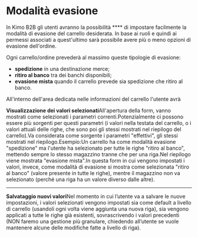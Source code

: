 # Modalità evasione

In Kimo B2B gli utenti avranno la possibilità **** di impostare facilmente la modalità di evasione del carrello desiderata. In base ai ruoli e quindi ai permessi associati a quest'ultimo sarà possibile avere più o meno opzioni di evasione dell'ordine.

Ogni carrello/ordine prevederà al massimo queste tipologie di evasione:

* **spedizione** in una destinazione merce;
* **ritiro al banco** tra dei banchi disponibili;
* **evasione mista** quando il carrello prevede sia spedizione che ritiro al banco.

All'interno dell'area dedicata nelle informazioni del carrello l'utente avrà



**Visualizzazione dei valori selezionati**All'apertura della form, vanno mostrati come selezionati i parametri correnti.Potenzialmente ci possono essere più sorgenti per questi parametri (i valori nella testata del carrello, o i valori attuali delle righe, che sono poi gli stessi mostrati nel riepilogo del carrello).Va considerata come sorgente i parametri "effettivi", gli stessi mostrati nel riepilogo.Esempio:Un carrello ha come modalità evasione "spedizione" ma l'utente ha selezionato per tutte le righe "ritiro al banco", mettendo sempre lo stesso magazzino tranne che per una riga.Nel riepilogo viene mostrata "evasione mista".In questa form in cui vengono impostati i valori, invece, come modalità di evasione si mostra come selezionata "ritiro al banco" (valore presente in tutte le righe), mentre il magazzino non va selezionato (perché una riga ha un valore diverso dalle altre).

****

**Salvataggio nuovi valori**Nel momento in cui l’utente va a salvare le nuove impostazioni, i valori selezionati vengono impostati sia come default a livello di carrello (usandoli ogni volta viene aggiunta una nuova riga), sia vengono applicati a tutte le righe già esistenti, sovrascrivendo i valori precedenti (NON faremo una gestione più granulare, chiedendo all’utente se vuole mantenere alcune delle modifiche fatte a livello di riga).
